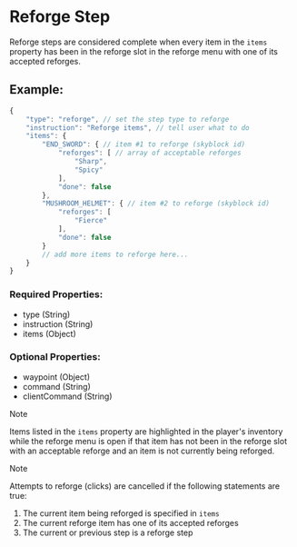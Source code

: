 # Reforge Step
Reforge steps are considered complete when every item in the ``items`` property has been in the reforge slot in the reforge menu with one of its accepted reforges.

## Example:
```js
{
    "type": "reforge", // set the step type to reforge
    "instruction": "Reforge items", // tell user what to do
    "items": {
        "END_SWORD": { // item #1 to reforge (skyblock id)
            "reforges": [ // array of acceptable reforges
                "Sharp",
                "Spicy"
            ],
            "done": false
        },
        "MUSHROOM_HELMET": { // item #2 to reforge (skyblock id)
            "reforges": [
                "Fierce"
            ],
            "done": false
        }
        // add more items to reforge here...
    }
}
```
### Required Properties:
- type (String)
- instruction (String)
- items (Object)

### Optional Properties:
- waypoint (Object)
- command (String)
- clientCommand (String)

> [!NOTE]
> Items listed in the ``items`` property are highlighted in the player's inventory while the reforge menu is open if that item has not been in the reforge slot with an acceptable reforge and an item is not currently being reforged.

> [!NOTE]
> Attempts to reforge (clicks) are cancelled if the following statements are true:
> 1. The current item being reforged is specified in ``items``
> 2. The current reforge item has one of its accepted reforges
> 3. The current or previous step is a reforge step
